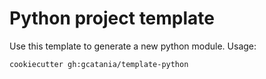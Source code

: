 Python project template
=======================

Use this template to generate a new python module. Usage:

```console
cookiecutter gh:gcatania/template-python
```
